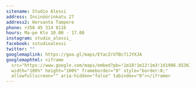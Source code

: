 ```yaml
---
sitename: Studio Alessi
address: Insinöörinkatu 27
address2: Hervanta Tampere
phone: +358 45 314 8116
hours: Ma-pe Klo 10.00 - 17.00
instagram: studio_alessi_
facebook: sstudioalessi
twitter: ""
googlemaplink: https://goo.gl/maps/EYacZrUTBc7iJYXJA
googlemaphtml: <iframe
  src="https://www.google.com/maps/embed?pb=!1m18!1m12!1m3!1d1906.8536136725645!2d23.848506416158877!3d61.449710082450316!2m3!1f0!2f0!3f0!3m2!1i1024!2i768!4f13.1!3m3!1m2!1s0x468edfb0ea8bd285%3A0x6f282712f5fd0859!2sInsin%C3%B6%C3%B6rinkatu%2027%2C%2033720%20Tampere!5e0!3m2!1sru!2sfi!4v1600866393610!5m2!1sru!2sfi"
  width="100%" height="100%" frameborder="0" style="border:0;"
  allowfullscreen="" aria-hidden="false" tabindex="0"></iframe>
---
```

